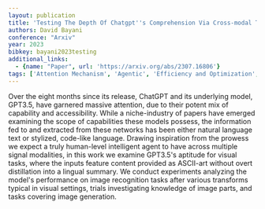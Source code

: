 ```yaml
---
layout: publication
title: 'Testing The Depth Of Chatgpt''s Comprehension Via Cross-modal Tasks Based On Ascii-art: Gpt3.5''s Abilities In Regard To Recognizing And Generating Ascii-art Are Not Totally Lacking'
authors: David Bayani
conference: "Arxiv"
year: 2023
bibkey: bayani2023testing
additional_links:
  - {name: "Paper", url: 'https://arxiv.org/abs/2307.16806'}
tags: ['Attention Mechanism', 'Agentic', 'Efficiency and Optimization', 'Distillation', 'GPT', 'Model Architecture', 'Multimodal Models', 'Reinforcement Learning']
---
```

Over the eight months since its release, ChatGPT and its underlying model,
GPT3.5, have garnered massive attention, due to their potent mix of capability
and accessibility. While a niche-industry of papers have emerged examining the
scope of capabilities these models possess, the information fed to and
extracted from these networks has been either natural language text or
stylized, code-like language. Drawing inspiration from the prowess we expect a
truly human-level intelligent agent to have across multiple signal modalities,
in this work we examine GPT3.5's aptitude for visual tasks, where the inputs
feature content provided as ASCII-art without overt distillation into a lingual
summary. We conduct experiments analyzing the model's performance on image
recognition tasks after various transforms typical in visual settings, trials
investigating knowledge of image parts, and tasks covering image generation.
